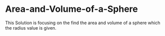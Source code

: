 # Area-and-Volume-of-a-Sphere
This Solution is focusing on the find the area and volume of a sphere which the radius value is given.

